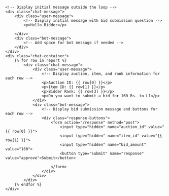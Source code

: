 <!DOCTYPE html>
<html lang="en">
<head>
    <meta charset="UTF-8">
    <meta name="viewport" content="width=device-width, initial-scale=1.0">
    <title>Report</title>
    <style>
        .chat-container {
            width: 80%;
            margin: auto;
            border: 1px solid #ccc;
            border-radius: 10px;
            overflow: hidden;
        }
        .chat-message {
            padding: 10px;
            border-bottom: 1px solid #ccc;
            display: flex;
            justify-content: space-between;
        }
        .user-message, .bot-message {
            border-radius: 10px;
            margin: 5px 10px;
            padding: 10px;
            display: inline-block;
            max-width: 70%;
            word-wrap: break-word;
        }
        .user-message {
            text-align: right;
            background-color: #DCF8C6;
        }
        .bot-message {
            text-align: left;
            background-color: #FFFFFF;
        }
        .response-buttons {
            display: flex;
            align-items: center;
        }
        .response-buttons button {
            margin-left: 10px;
        }
    </style>
</head>
<body>

    <!-- Display initial message outside the loop -->
    <div class="chat-message">
        <div class="user-message">
            <!-- Display initial message with bid submission question -->
            <p>Hello Bidder</p>

        </div>
        <div class="bot-message">
            <!-- Add space for bot message if needed -->
        </div>
    </div>
    <div class="chat-container">
        {% for row in report %}
            <div class="chat-message">
                <div class="user-message">
                    <!-- Display auction, item, and rank information for each row -->
                    <p>Auction ID: {{ row[0] }}</p>
                    <p>Item ID: {{ row[1] }}</p>
                    <p>Bidder Rank: {{ row[3] }}</p>
                    <p>Do you want to submit a bid for 160 Rs. to L1</p>
                </div>
                <div class="bot-message">
                    <!-- Display bid submission message and buttons for each row -->
                    <div class="response-buttons">
                        <form action="/response" method="post">
                            <input type="hidden" name="auction_id" value="{{ row[0] }}">
                            <input type="hidden" name="item_id" value="{{ row[1] }}">
                            <input type="hidden" name="bid_amount" value="160">
                            <button type="submit" name="response" value="approve">Submit</button>

                        </form>
                    </div>
                </div>
            </div>
        {% endfor %}
    </div>
</body>
</html>
